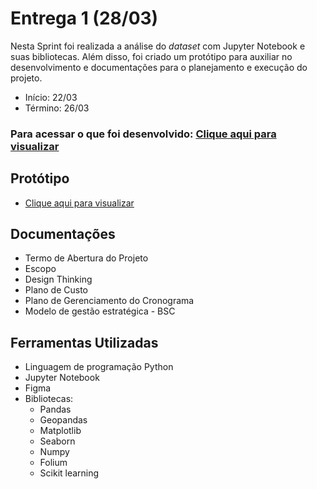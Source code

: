 # Entrega 1 (28/03)

Nesta Sprint foi realizada a análise do *dataset* com Jupyter Notebook e suas bibliotecas. Além disso, foi criado um protótipo para auxiliar no desenvolvimento e documentações para o planejamento e execução do projeto.

- Início: 22/03
- Término: 26/03

### Para acessar o que foi desenvolvido: [Clique aqui para visualizar](https://github.com/EricaSantos2109/API-SPC/tree/main/analise)

## Protótipo
- [Clique aqui para visualizar](https://www.figma.com/proto/FT6VW1l8mL6e9nLJG4E75F/prot%C3%B3tipo?node-id=3%3A1&viewport=210%2C421%2C0.6265624761581421&scaling=contain&page-id=0%3A1)

## Documentações
- Termo de Abertura do Projeto
- Escopo
- Design Thinking
- Plano de Custo
- Plano de Gerenciamento do Cronograma
- Modelo de gestão estratégica - BSC

## Ferramentas Utilizadas
- Linguagem de programação Python
- Jupyter Notebook
- Figma
- Bibliotecas: 
	- Pandas
	- Geopandas
	- Matplotlib
	- Seaborn 
	- Numpy
	- Folium
	- Scikit learning